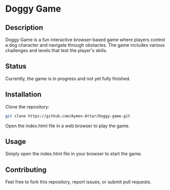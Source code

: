 # Doggy Game

## Description
Doggy Game is a fun interactive browser-based game where players control a dog character and navigate through obstacles. The game includes various challenges and levels that test the player's skills.
## Status
Currently, the game is in progress and not yet fully finished.

## Installation
Clone the repository:
```bash
git clone https://github.com/Aymen-Attar/Doggy-game.git
```
Open the index.html file in a web browser to play the game.

## Usage
Simply open the index.html file in your browser to start the game.

## Contributing
Feel free to fork this repository, report issues, or submit pull requests.
